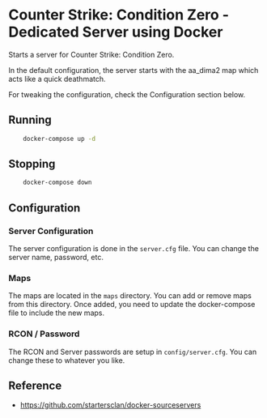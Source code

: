 # Counter Strike: Condition Zero - Dedicated Server using Docker

Starts a server for Counter Strike: Condition Zero.


In the default configuration, the server starts with the aa_dima2 map which acts like a quick deathmatch.

For tweaking the configuration, check the Configuration section below.

## Running 
    
```bash
    docker-compose up -d
```

## Stopping

```bash
    docker-compose down
```

## Configuration

### Server Configuration

The server configuration is done in the `server.cfg` file. You can change the server name, password, etc.

### Maps

The maps are located in the `maps` directory. You can add or remove maps from this directory. Once added,
you need to update the docker-compose file to include the new maps.

### RCON / Password

The RCON and Server passwords are setup in `config/server.cfg`. You can change these to whatever you like. 

## Reference

- https://github.com/startersclan/docker-sourceservers